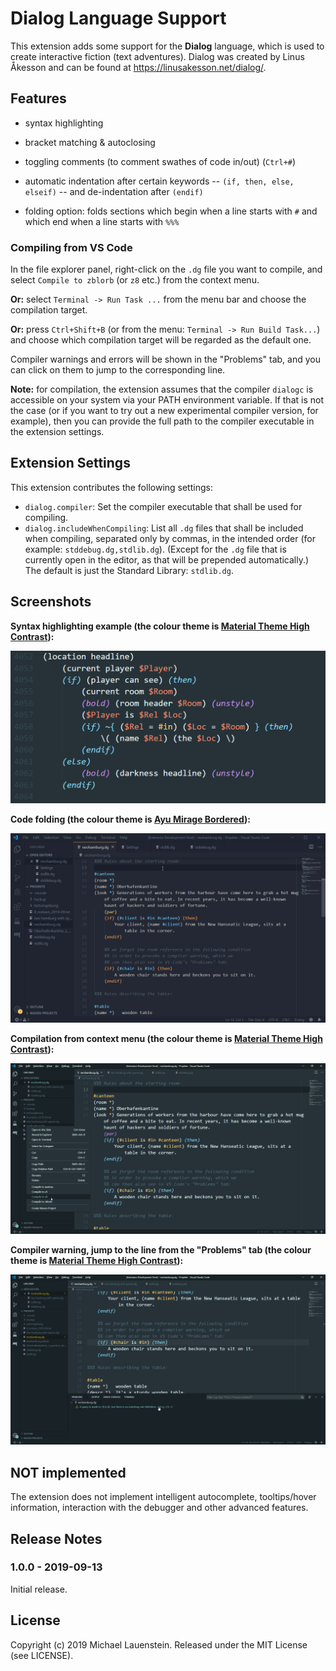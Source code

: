 # Dialog Language Support

This extension adds some support for the **Dialog** language, which is used to create interactive fiction (text adventures). Dialog was created by Linus Åkesson and can be found at <https://linusakesson.net/dialog/>.

## Features

* syntax highlighting

* bracket matching & autoclosing

* toggling comments (to comment swathes of code in/out) (`Ctrl+#`)

* automatic indentation after certain keywords -- `(if, then, else, elseif)` -- and de-indentation after `(endif)`

* folding option: folds sections which begin when a line starts with `#` and which end when a line starts with `%%%`

### Compiling from VS Code

In the file explorer panel, right-click on the `.dg` file you want to compile, and select `Compile to zblorb` (or `z8` etc.) from the context menu.

**Or:** select `Terminal -> Run Task ...` from the menu bar and choose the compilation target.

**Or:** press `Ctrl+Shift+B` (or from the menu: `Terminal -> Run Build Task...`) and choose which compilation target will be regarded as the default one.

Compiler warnings and errors will be shown in the "Problems" tab, and you can click on them to jump to the corresponding line.

**Note:** for compilation, the extension assumes that the compiler `dialogc` is accessible on your system via your PATH environment variable. If that is not the case (or if you want to try out a new experimental compiler version, for example), then you can provide the full path to the compiler executable in the extension settings.

## Extension Settings

This extension contributes the following settings:

* `dialog.compiler`: Set the compiler executable that shall be used for compiling.
* `dialog.includeWhenCompiling`: List all `.dg` files that shall be included when compiling, separated only by commas, in the intended order (for example: `stddebug.dg,stdlib.dg`). (Except for the `.dg` file that is currently open in the editor, as that will be prepended automatically.) The default is just the Standard Library: `stdlib.dg`.

## Screenshots

**Syntax highlighting example (the colour theme is [Material Theme High Contrast](https://marketplace.visualstudio.com/items?itemName=Equinusocio.vsc-material-theme)):**

![Syntax highlighting](images/extract_from_stdlib_4052_cut.png)

**Code folding (the colour theme is [Ayu Mirage Bordered](https://marketplace.visualstudio.com/items?itemName=teabyii.ayu)):**

![Code folding](images/folding.gif)

**Compilation from context menu (the colour theme is [Material Theme High Contrast](https://marketplace.visualstudio.com/items?itemName=Equinusocio.vsc-material-theme)):**

![Compilation](images/compile_from_context_menu.png)

**Compiler warning, jump to the line from the "Problems" tab (the colour theme is [Material Theme High Contrast](https://marketplace.visualstudio.com/items?itemName=Equinusocio.vsc-material-theme)):**

![Compiler warning](images/compilation_problem.png)

## NOT implemented

The extension does not implement intelligent autocomplete, tooltips/hover information, interaction with the debugger and other advanced features.

## Release Notes

### 1.0.0 - 2019-09-13

Initial release.

## License

Copyright (c) 2019 Michael Lauenstein. Released under the MIT License (see LICENSE).
